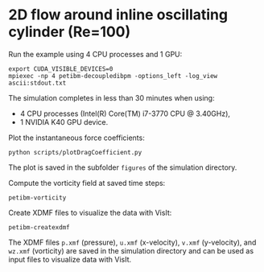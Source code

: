 # 2D flow around inline oscillating cylinder (Re=100)

Run the example using 4 CPU processes and 1 GPU:

```
export CUDA_VISIBLE_DEVICES=0
mpiexec -np 4 petibm-decoupledibpm -options_left -log_view ascii:stdout.txt
```

The simulation completes in less than 30 minutes when using:
- 4 CPU processes (Intel(R) Core(TM) i7-3770 CPU @ 3.40GHz),
- 1 NVIDIA K40 GPU device.

Plot the instantaneous force coefficients:

```
python scripts/plotDragCoefficient.py
```

The plot is saved in the subfolder `figures` of the simulation directory.

Compute the vorticity field at saved time steps:

```
petibm-vorticity
```

Create XDMF files to visualize the data with VisIt:

```
petibm-createxdmf
```

The XDMF files `p.xmf` (pressure), `u.xmf` (x-velocity), `v.xmf` (y-velocity),
and `wz.xmf` (vorticity) are saved in the simulation directory and can be used
as input files to visualize data with VisIt.
